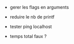 - gerer les flags en arguments

- reduire le nb de printf

- tester ping localhost

- temps total faux ?
